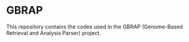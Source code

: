 # GBRAP
This repository contains the codes used in the GBRAP (Genome-Based Retrieval and Analysis Parser) project. 
